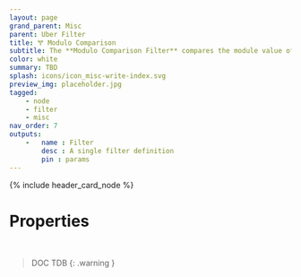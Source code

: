 ```yaml
---
layout: page
grand_parent: Misc
parent: Uber Filter
title: 🝖 Modulo Comparison
subtitle: The **Modulo Comparison Filter** compares the module value of two attributes against a third operand
color: white
summary: TBD
splash: icons/icon_misc-write-index.svg
preview_img: placeholder.jpg
tagged: 
    - node
    - filter
    - misc
nav_order: 7
outputs:
    -   name : Filter
        desc : A single filter definition
        pin : params
---
```


{% include header_card_node %}

# Properties
<br>

> DOC TDB
{: .warning }